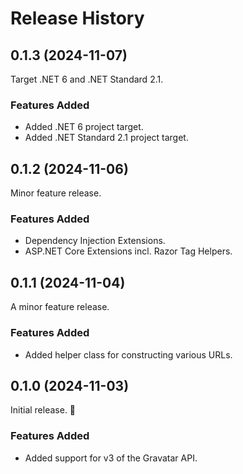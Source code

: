 # Release History


## 0.1.3 (2024-11-07)
Target .NET 6 and .NET Standard 2.1.

### Features Added
- Added .NET 6 project target.
- Added .NET Standard 2.1 project target.


## 0.1.2 (2024-11-06)
Minor feature release.

### Features Added
- Dependency Injection Extensions.
- ASP.NET Core Extensions incl. Razor Tag Helpers.


## 0.1.1 (2024-11-04)
A minor feature release.

### Features Added
- Added helper class for constructing various URLs.


## 0.1.0 (2024-11-03)
Initial release. :tada:

### Features Added
- Added support for v3 of the Gravatar API.
